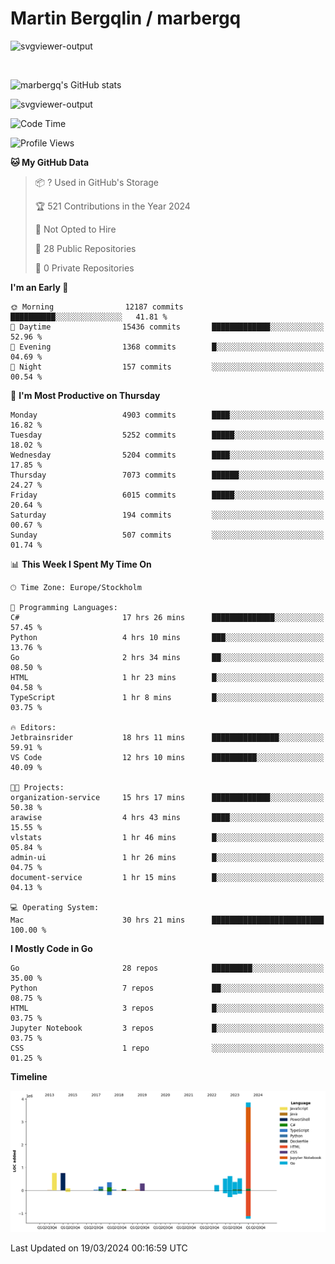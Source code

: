 # Martin Bergqlin / marbergq

![svgviewer-output](https://user-images.githubusercontent.com/2405410/206014777-22d41ecb-c24f-421d-b7d9-bba2cb5bb0de.svg)

<br>

<!--- [![Martin's Week](https://github-readme-stats.vercel.app/api/wakatime?username=marbergq&theme=dark)](https://github.com/anuraghazra/github-readme-stats) -->

![marbergq's GitHub stats](https://github-readme-stats.vercel.app/api?username=marbergq&count_private=true&show_icons=true)

![svgviewer-output](https://wakatime.com/badge/user/3f0a2069-6683-4e19-9a4a-7d21ea815067.svg)

<!--START_SECTION:waka-->
![Code Time](http://img.shields.io/badge/Code%20Time-3%2C840%20hrs%2056%20mins-blue)

![Profile Views](http://img.shields.io/badge/Profile%20Views-0-blue)

**🐱 My GitHub Data** 

> 📦 ? Used in GitHub's Storage 
 > 
> 🏆 521 Contributions in the Year 2024
 > 
> 🚫 Not Opted to Hire
 > 
> 📜 28 Public Repositories 
 > 
> 🔑 0 Private Repositories 
 > 
**I'm an Early 🐤** 

```text
🌞 Morning                12187 commits       ██████████░░░░░░░░░░░░░░░   41.81 % 
🌆 Daytime                15436 commits       █████████████░░░░░░░░░░░░   52.96 % 
🌃 Evening                1368 commits        █░░░░░░░░░░░░░░░░░░░░░░░░   04.69 % 
🌙 Night                  157 commits         ░░░░░░░░░░░░░░░░░░░░░░░░░   00.54 % 
```
📅 **I'm Most Productive on Thursday** 

```text
Monday                   4903 commits        ████░░░░░░░░░░░░░░░░░░░░░   16.82 % 
Tuesday                  5252 commits        █████░░░░░░░░░░░░░░░░░░░░   18.02 % 
Wednesday                5204 commits        ████░░░░░░░░░░░░░░░░░░░░░   17.85 % 
Thursday                 7073 commits        ██████░░░░░░░░░░░░░░░░░░░   24.27 % 
Friday                   6015 commits        █████░░░░░░░░░░░░░░░░░░░░   20.64 % 
Saturday                 194 commits         ░░░░░░░░░░░░░░░░░░░░░░░░░   00.67 % 
Sunday                   507 commits         ░░░░░░░░░░░░░░░░░░░░░░░░░   01.74 % 
```


📊 **This Week I Spent My Time On** 

```text
🕑︎ Time Zone: Europe/Stockholm

💬 Programming Languages: 
C#                       17 hrs 26 mins      ██████████████░░░░░░░░░░░   57.45 % 
Python                   4 hrs 10 mins       ███░░░░░░░░░░░░░░░░░░░░░░   13.76 % 
Go                       2 hrs 34 mins       ██░░░░░░░░░░░░░░░░░░░░░░░   08.50 % 
HTML                     1 hr 23 mins        █░░░░░░░░░░░░░░░░░░░░░░░░   04.58 % 
TypeScript               1 hr 8 mins         █░░░░░░░░░░░░░░░░░░░░░░░░   03.75 % 

🔥 Editors: 
Jetbrainsrider           18 hrs 11 mins      ███████████████░░░░░░░░░░   59.91 % 
VS Code                  12 hrs 10 mins      ██████████░░░░░░░░░░░░░░░   40.09 % 

🐱‍💻 Projects: 
organization-service     15 hrs 17 mins      █████████████░░░░░░░░░░░░   50.38 % 
arawise                  4 hrs 43 mins       ████░░░░░░░░░░░░░░░░░░░░░   15.55 % 
vlstats                  1 hr 46 mins        █░░░░░░░░░░░░░░░░░░░░░░░░   05.84 % 
admin-ui                 1 hr 26 mins        █░░░░░░░░░░░░░░░░░░░░░░░░   04.75 % 
document-service         1 hr 15 mins        █░░░░░░░░░░░░░░░░░░░░░░░░   04.13 % 

💻 Operating System: 
Mac                      30 hrs 21 mins      █████████████████████████   100.00 % 
```

**I Mostly Code in Go** 

```text
Go                       28 repos            █████████░░░░░░░░░░░░░░░░   35.00 % 
Python                   7 repos             ██░░░░░░░░░░░░░░░░░░░░░░░   08.75 % 
HTML                     3 repos             █░░░░░░░░░░░░░░░░░░░░░░░░   03.75 % 
Jupyter Notebook         3 repos             █░░░░░░░░░░░░░░░░░░░░░░░░   03.75 % 
CSS                      1 repo              ░░░░░░░░░░░░░░░░░░░░░░░░░   01.25 % 
```



**Timeline**

![Lines of Code chart](https://raw.githubusercontent.com/marbergq/marbergq/main/assets/bar_graph.png)


 Last Updated on 19/03/2024 00:16:59 UTC
<!--END_SECTION:waka-->

